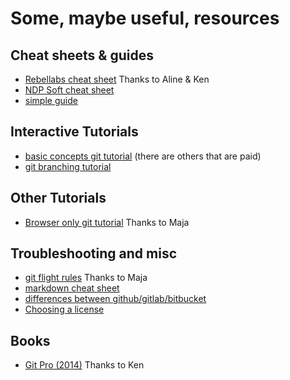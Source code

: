 # Some, maybe useful, resources

## Cheat sheets & guides

* [Rebellabs cheat sheet](https://zeroturnaround.com/wp-content/uploads/2016/02/Git-Cheat-Sheet.png)   Thanks to Aline & Ken 
* [NDP Soft cheat sheet](http://ndpsoftware.com/git-cheatsheet.html)
* [simple guide](http://rogerdudler.github.io/git-guide/)

## Interactive Tutorials

* [basic concepts git tutorial](https://try.github.io/levels/1/challenges/1)  (there are others that are paid)
* [git branching tutorial](https://learngitbranching.js.org/)

## Other Tutorials

* [Browser only git tutorial](https://guides.github.com/activities/hello-world/)  Thanks to Maja

## Troubleshooting and misc

* [git flight rules](https://github.com/k88hudson/git-flight-rules)  Thanks to  Maja
* [markdown cheat sheet](https://github.com/adam-p/markdown-here/wiki/Markdown-Cheatsheet)
* [differences between github/gitlab/bitbucket](https://about.gitlab.com/2016/01/27/comparing-terms-gitlab-github-bitbucket/)
* [Choosing a license](https://opensource.guide/legal/) 

## Books 

* [Git Pro (2014)](https://git-scm.com/book/en/v2)  Thanks to Ken
